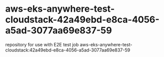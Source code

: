 # aws-eks-anywhere-test-cloudstack-42a49ebd-e8ca-4056-a5ad-3077aa69e837-59
repository for use with E2E test job aws-eks-anywhere-test-cloudstack:42a49ebd-e8ca-4056-a5ad-3077aa69e837-59
